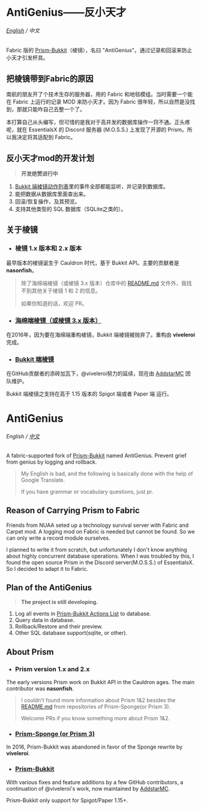 # AntiGenius——反小天才

###### [English]( #AntiGenius ) / 中文

Fabric 版的 [Prism-Bukkit]( https://github.com/AddstarMC/Prism-Bukkit )（棱镜），名曰 "AntiGenius"。通过记录和回滚来防止小天才引发杯具。

## 把棱镜带到Fabric的原因

南航的朋友开了个技术生存的服务器，用的 Fabric 和地毯模组。当时需要一个能在 Fabric 上运行的记录 MOD 来防小天才。因为 Fabric 很年轻，所以自然是没找到，那就只能咋自己去整一个了。

本打算自己从头编写，但可惜的是我对于高并发的数据库操作一窍不通。正头疼呢，就在 EssentialsX 的 Discord 服务器 (M.O.S.S.) 上发现了开源的 Prism。所以我决定将其适配到 Fabric。

## 反小天才mod的开发计划

> **开发绝赞进行中**

1. [Bukkit 端棱镜动作列表]( https://github.com/AddstarMC/Prism-Bukkit )里的事件全部都能监听，并记录到数据库。
2. 能把数据从数据库里面查出来。
3. 回滚/恢复操作，及其预览。
4. 支持其他类型的 SQL 数据库（SQLite之类的）。

## 关于棱镜

* ### 棱镜 1.x 版本和 2.x 版本

最早版本的棱镜诞生于 Cauldron 时代，基于 Bukkit API。主要的贡献者是 **nasonfish**。
> 除了海绵端棱镜（或棱镜 3.x 版本）仓库中的 [README.md]( https://github.com/prism/Prism#prism-1x---2x ) 文件外，我找不到其他关于棱镜 1 和 2 的信息。
>
> 如果你知道的话，欢迎 PR。

* ### [海绵端棱镜（或棱镜 3.x 版本）]( https://github.com/prism/Prism )

在2016年，因为要在海绵端重构棱镜，Bukkit 端棱镜被抛弃了。重构由 **viveleroi** 完成。

* ### [Bukkit 端棱镜]( https://github.com/AddstarMC/Prism-Bukkit )

在GitHub贡献者的添砖加瓦下，@viveleroi努力的延续，现在由 [AddstarMC]( https://github.com/AddstarMC ) 团队维护。

Bukkit 端棱镜之支持在高于 1.15 版本的 Spigot 端或者 Paper 端 运行。

# AntiGenius

###### English / [中文]( #AntiGenius——反小天才 )

A fabric-supported fork of [Prism-Bukkit]( https://github.com/AddstarMC/Prism-Bukkit ) named AntiGenius. Prevent grief
from genius by logging and rollback.
> My English is bad, and the following is basically done with the help of Google Translate.
>
> If you have grammar or vocabulary questions, just pr.

## Reason of Carrying Prism to Fabric

Friends from NUAA seted up a technology survival server with Fabric and Carpet mod. A logging mod on Fabric is needed
but cannot be found. So we can only write a record module ourselves.

I planned to write it from scratch, but unfortunately I don't know anything about highly concurrent database operations.
When I was troubled by this, I found the open source Prism in the Discord server(M.O.S.S.) of EssentialsX. So I decided
to adapt it to Fabric.

## Plan of the AntiGenius

> **The project is still developing.**

1. Log all events
   in [Prism-Bukkit Actions List](https://prism-bukkit.readthedocs.io/en/latest/commands/parameters.html#actions-list)
   to database.
2. Query data in database.
3. Rollback/Restore and their preview.
4. Other SQL database support(sqlite, or other).

## About Prism

* ### Prism version 1.x and 2.x

The early versions Prism work on Bukkit API in the Cauldron ages. The main contributor was **nasonfish**.
> I couldn't found more information about Prism 1&2 besides the [README.md]( https://github.com/prism/Prism#prism-1x---2x ) from repositories of Prism-Sponge(or Prism 3).
>
> Welcome PRs if you know something more about Prism 1&2.

* ### [Prism-Sponge (or Prism 3)]( https://github.com/prism/Prism )

In 2016, Prism-Bukkit was abandoned in favor of the Sponge rewrite by **viveleroi**.

* ### [Prism-Bukkit]( https://github.com/AddstarMC/Prism-Bukkit )

With various fixes and feature additions by a few GitHub contributors, a continuation of @viveleroi's work, now
maintained by [AddstarMC]( https://github.com/AddstarMC ).

Prism-Bukkit only support for Spigot/Paper 1.15+.